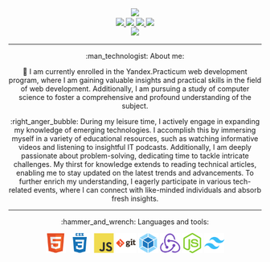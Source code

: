 <div id="header" align="center">
  <img src="https://media.giphy.com/media/bGgsc5mWoryfgKBx1u/giphy.gif" width="100"/>
</div>

<div id="badges" align="center">
  <a href="https://twitter.com/arturkulembetov">
    <img src="https://img.shields.io/badge/Twitter-black?logo=X&logoColor=white&style=for-the-badge"/>
    </a>
  <a href="https://www.linkedin.com/in/kulembetov/">
    <img src="https://img.shields.io/badge/LinkedIn-blue?logo=linkedin&logoColor=white&style=for-the-badge"/>
    </a>
  <a href="https://t.me/artur_kulembetov">
    <img src="https://img.shields.io/badge/Telegram-lightblue?logo=telegram&logoColor=white&style=for-the-badge"/>
    </a>
  <a href="mailto:artur_kulembetov@outlook.com">
    <img src="https://img.shields.io/badge/Mail-purple?logo=microsoft-outlook&logoColor=white&style=for-the-badge"/>
    </a>
</div>

<div id="picture-before-iam" align="center">
  <img src="https://media.giphy.com/media/3o84U0qMzAnzDBRPxK/giphy.gif"/>
</div>

---

<div id="about-me" align="center">
<p>:man_technologist: About me:<p>
<p>📝 I am currently enrolled in the Yandex.Practicum web development program, where I am gaining valuable insights and practical skills in the field of web development. Additionally, I am pursuing a study of computer science to foster a comprehensive and profound understanding of the subject.<p>
<p>:right_anger_bubble: During my leisure time, I actively engage in expanding my knowledge of emerging technologies. I accomplish this by immersing myself in a variety of educational resources, such as watching informative videos and listening to insightful IT podcasts. Additionally, I am deeply passionate about problem-solving, dedicating time to tackle intricate challenges. My thirst for knowledge extends to reading technical articles, enabling me to stay updated on the latest trends and advancements. To further enrich my understanding, I eagerly participate in various tech-related events, where I can connect with like-minded individuals and absorb fresh insights.</p>
</div>

---

<div id="languages-and-tools" align="center">
 <p>:hammer_and_wrench: Languages and tools:<p>
 <img src="https://github.com/devicons/devicon/blob/master/icons/html5/html5-original.svg" title="HTML5" alt="HTML5" width="40" height="40"/>&nbsp;
 <img src="https://github.com/devicons/devicon/blob/master/icons/css3/css3-plain-wordmark.svg"  title="CSS3" alt="CSS" width="40" height="40"/>&nbsp;
 <img src="https://github.com/devicons/devicon/blob/master/icons/javascript/javascript-original.svg" title="JavaScript" alt="JavaScript" width="40"/>
 <img src="https://github.com/devicons/devicon/blob/master/icons/git/git-original-wordmark.svg" title="Git" alt="Git" width="40" height="40"/>
 <img src="https://github.com/devicons/devicon/blob/master/icons/webpack/webpack-original.svg" title="Webpack" alt="Webpack" width="40" height="40"/>
 <img src="https://github.com/devicons/devicon/blob/master/icons/redux/redux-original.svg" title="Redux" alt="Redux" width="40" height="40"/>
 <img src="https://github.com/devicons/devicon/blob/master/icons/nodejs/nodejs-original.svg" title="Node.JS" alt="Node.JS" width="40" height="40"/>
 <img src="https://github.com/devicons/devicon/blob/master/icons/tailwindcss/tailwindcss-plain.svg" title="Tailwind CSS" alt="Tailwind CSS" width="40" height="40"/>
</div>
